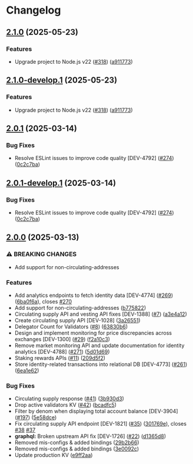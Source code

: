 # Changelog

## [2.1.0](https://github.com/cheqd/data-api/compare/2.0.1...2.1.0) (2025-05-23)

### Features

* Upgrade project to Node.js v22 ([#318](https://github.com/cheqd/data-api/issues/318)) ([a911773](https://github.com/cheqd/data-api/commit/a911773d24d0a5eda597907080d42d66af63c33c))

## [2.1.0-develop.1](https://github.com/cheqd/data-api/compare/2.0.1...2.1.0-develop.1) (2025-05-23)

### Features

* Upgrade project to Node.js v22 ([#318](https://github.com/cheqd/data-api/issues/318)) ([a911773](https://github.com/cheqd/data-api/commit/a911773d24d0a5eda597907080d42d66af63c33c))

## [2.0.1](https://github.com/cheqd/data-api/compare/2.0.0...2.0.1) (2025-03-14)

### Bug Fixes

* Resolve ESLint issues to improve code quality [DEV-4792] ([#274](https://github.com/cheqd/data-api/issues/274)) ([0c2c7ba](https://github.com/cheqd/data-api/commit/0c2c7ba6d4b254bfe25d900d80fbc5ed28b9a89d))

## [2.0.1-develop.1](https://github.com/cheqd/data-api/compare/2.0.0...2.0.1-develop.1) (2025-03-14)

### Bug Fixes

* Resolve ESLint issues to improve code quality [DEV-4792] ([#274](https://github.com/cheqd/data-api/issues/274)) ([0c2c7ba](https://github.com/cheqd/data-api/commit/0c2c7ba6d4b254bfe25d900d80fbc5ed28b9a89d))

## [2.0.0](https://github.com/cheqd/data-api/compare/1.0.0...2.0.0) (2025-03-13)

### ⚠ BREAKING CHANGES

* Add support for non-circulating-addresses

### Features

* Add analytics endpoints to fetch identity data [DEV-4774] ([#269](https://github.com/cheqd/data-api/issues/269)) ([6ba0f6a](https://github.com/cheqd/data-api/commit/6ba0f6a914b145435dbcb7d1d4378d15758a8e0f)), closes [#270](https://github.com/cheqd/data-api/issues/270)
* Add support for non-circulating-addresses ([b775822](https://github.com/cheqd/data-api/commit/b775822141edc69e31a5d16d996cad350d0b44f0))
* Circulating supply API and vesting API fixes [DEV-1388] ([#7](https://github.com/cheqd/data-api/issues/7)) ([a3e4a12](https://github.com/cheqd/data-api/commit/a3e4a1286ce698660f5f6652854f1aa31a8658d4))
* Create circulating supply API [DEV-1028] ([3a26551](https://github.com/cheqd/data-api/commit/3a26551920bc78a2f1581fb31efe6ef0dd1774a9))
* Delegator Count for Validators ([#8](https://github.com/cheqd/data-api/issues/8)) ([63830b6](https://github.com/cheqd/data-api/commit/63830b62cc40b683011dacfb3708eabb94ad821d))
* Design and implement monitoring for price discrepancies across exchanges [DEV-1300] ([#29](https://github.com/cheqd/data-api/issues/29)) ([f2a10c3](https://github.com/cheqd/data-api/commit/f2a10c3224af2f4dd088e83bdd84e6daf9be3736))
* Remove market monitoring API and update documentation for identity analytics [DEV-4788] ([#271](https://github.com/cheqd/data-api/issues/271)) ([5d01d69](https://github.com/cheqd/data-api/commit/5d01d69bdc4b966c4c540979188fea68b5a718e6))
* Staking rewards APIs ([#11](https://github.com/cheqd/data-api/issues/11)) ([209d5f2](https://github.com/cheqd/data-api/commit/209d5f20d7168d936424f4b51d20ed435a0240cb))
* Store identity-related transactions into relational DB [DEV-4773] ([#261](https://github.com/cheqd/data-api/issues/261)) ([6ea1e62](https://github.com/cheqd/data-api/commit/6ea1e6243da93892c4686646f4d90537b83c7d4b))

### Bug Fixes

* Circulating supply response ([#41](https://github.com/cheqd/data-api/issues/41)) ([3b930d3](https://github.com/cheqd/data-api/commit/3b930d32bf8833ff45850781ce9646701dc3248e))
* Drop active validators KV ([#42](https://github.com/cheqd/data-api/issues/42)) ([bcadfc5](https://github.com/cheqd/data-api/commit/bcadfc5a9155fa3b4d37233d9f4ce1284518fa5b))
* Filter by denom when displaying total account balance [DEV-3904] ([#197](https://github.com/cheqd/data-api/issues/197)) ([5e58dce](https://github.com/cheqd/data-api/commit/5e58dcebca88c11b747e08b5d7a5b2751cf766ed))
* Fix circulating supply API endpoint [DEV-1821] ([#35](https://github.com/cheqd/data-api/issues/35)) ([301769e](https://github.com/cheqd/data-api/commit/301769eb2d689f61882613b722d4533b4bf2b491)), closes [#38](https://github.com/cheqd/data-api/issues/38) [#37](https://github.com/cheqd/data-api/issues/37)
* **graphql:** Broken upstream API fix [DEV-1726] ([#22](https://github.com/cheqd/data-api/issues/22)) ([d1365d8](https://github.com/cheqd/data-api/commit/d1365d83cd7f5c53f09a6b57b4e746b796312b3d))
* Removed mis-configs & added bindings ([29b2b66](https://github.com/cheqd/data-api/commit/29b2b66f56bba09d58fccc9af4470545a232d3fd))
* Removed mis-configs & added bindings ([3e0092c](https://github.com/cheqd/data-api/commit/3e0092cb39c8342dc0d76c5a9049787280257bc6))
* Update production KV ([e9ff2aa](https://github.com/cheqd/data-api/commit/e9ff2aa6857e80286bb0acf902152e919b80cae6))
